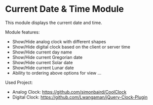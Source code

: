 Current Date & Time Module
==========================

This module displays the current date and time.

Module features:
- Show/Hide analog clock with different shapes
- Show/Hide digital clock based on the client or server time
- Show/Hide current day name
- Show/Hide current Gregorian date
- Show/Hide current Solar date
- Show/Hide current Lunar date
- Ability to ordering above options for view
...

Used Project:
- Analog  Clock: https://github.com/simonbaird/CoolClock
- Digital Clock: https://github.com/Lwangaman/jQuery-Clock-Plugin
